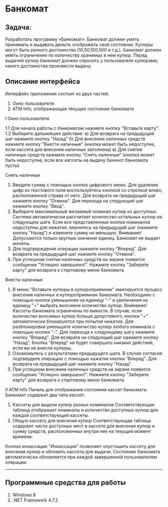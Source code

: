 # Банкомат
## Задача:
Разработать программу «Банкомат».
Банкомат должен уметь принимать и выдавать деньги, отображать своё состояние.
Купюры могут быть разного достоинства (10,50,100,500 и т.д.). Банкомат должен иметь
ограничение по количеству хранимых в нем купюр. Перед выдачей купюр банкомат
должен спросить у пользователя купюрами, какого достоинства произвести выдачу.

## Описание интерфейса
Интерфейс приложения состоит из двух частей:
1) Окно пользователя
2) ATM Info, отображающая текущее состояние банкомата

I Окно пользователя

1.1 Для начала работы с банкоматом нажмите кнопку "Вставьте карту".
1.2 Выберите дальнейшее действие:
а) Для возврата на предыдущий шаг нажмите кнопку "Назад"
б) Для внесения наличных средств нажмите кнопку "Внести наличные" (кнопка может быть недоступна, если кассета для внесения наличных заполнена)
в) Для снятия наличных средств нажмите кнопку "Снять наличные" (кнопка может быть недоступна, если все кассеты на выдачу банкнот банкомата пусты)

Снять наличные
1. Введите сумму с помощью кнопок цифрового меню. Для удаления цифр из текстового поля воспользуйтесь кнопкой со стрелкой влево, расположенной справа от него.
Для возврата на предыдущий шаг нажмите кнопку "Отмена".
Для перехода на следующий шаг нажмите кнопку "Ввод".
2. Выберите максимальный желаемый номинал купюр из доступных. Система автоматически рассчитает количество остальных купюр на следующем шаге. Если все представленные кнопки номиналов недоступны для нажатия, вернитесь на предыдущий шаг (нажмите кнопку "Назад") и измените сумму на меньшую. Внимание! Допускаются только круглые значения единиц. Банкомат не выдает монеты.
3. Для подтверждения операции нажмите кнопку "Вперед". Для возврата на предыдущий шаг нажмите кнопку "Отмена".
4. При успешном снятии наличных средств на экране появится сообщение "Успешно завершено!". Нажмите кнопку "Заберите карту" для возврата к стартовому меню банкомата.

Внести наличные
1. В меню "Вставьте купюры в купюроприемник" имитируется процесс внесения наличных в купюроприемник банкомата. Необходимо с помощью кнопок уменьшения на единицу "-" и увеличения на единицу "+" выбрать вносимое количество купюр. Внимание! Кассеты банкомата ограничены по емкости. В случае, если количество вносимых купюр больше допустимого, кнопки "+" автоматически блокируются при попытке нажатия. Для разблокировки уменьшите количество купюр любого номинала с помощью кнопки "-". Для перехода к следующему шагу нажмите кнопку "Вперед". Для возврата на следующий шаг нажмите кнопку "Назад". Кнопка "Вперед" не будет совершать никаких действий, если вы не внесли купюры.
2. Ознакомьтесь с результатами предыдущего шага. В случае согласия подтвердите операцию с помощью нажатия кнопки "Вперед". Для возврата на предыдущий шаг нажмите кнопку "Назад".
3. При успешном внесении наличных средств на экране появится сообщение "Успешно завершено!". Нажмите кнопку "Заберите карту" для возврата к стартовому меню банкомата.


II ATM Info
Панель для отображения состояния кассет банкомата. Банкомат содержит два типа кассет:
1. Кассеты для выдачи купюр разных номиналов
Соответствующая таблица отображает номиналы и количество доступных купюр для каждой соответствующей кассеты.
2. Общую кассету для внесения купюр 
Соответствующая таблица содержит число доступных мест в кассете для внесения купюр и сумму средств, расположенных внутри нее на текущий момент времени.

Кнопка инкассации "Инкассация" позволяет опустошить кассету для внесения купюр и обновить кассеты для выдачи.
Состояние банкомата автоматически обновляется при каждой завершенной пользователем операции.

-------------------------------------------

## Программные средства для работы
1. Windows 8
2. .NET Framework 4.7.2
